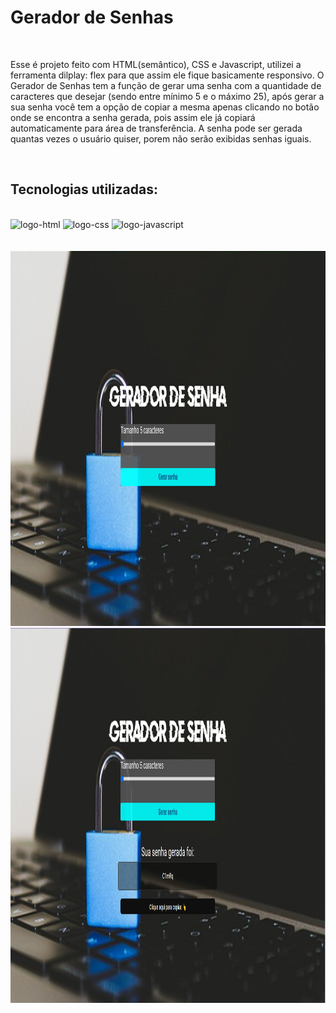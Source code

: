 <h1>Gerador de Senhas</h1>
<br>

<p>Esse é projeto feito com HTML(semântico), CSS e Javascript, utilizei a ferramenta dilplay: flex para que assim ele fique basicamente responsivo.
O Gerador de Senhas tem a função de gerar uma senha com a quantidade de caracteres que desejar (sendo entre mínimo 5 e o máximo 25), após gerar a sua senha você tem a opção de copiar a mesma apenas clicando no
botão onde se encontra a senha gerada, pois assim ele já copiará automaticamente para área de transferência. A senha pode ser gerada quantas vezes o usuário quiser, porem não serão exibidas senhas iguais.</p>
<br>
<h2>Tecnologias utilizadas:</h2>
<br>
   <img src="https://img.shields.io/badge/HTML-239120?style=for-the-badge&logo=html5&logoColor=white" alt="logo-html">
   
   <img src="https://img.shields.io/badge/CSS-239120?&style=for-the-badge&logo=css3&logoColor=white" alt="logo-css">
   
   <img src="https://img.shields.io/badge/JavaScript-F7DF1E?style=for-the-badge&logo=javascript&logoColor=black" alt="logo-javascript">
<br>
<br>
<br>

<div align="center">
   <img src="https://github.com/MayDamato/Gerador-de-senha/blob/main/assets/Gerador%20de%20senhas%20pt1.png" alt="tela-inicial-gerador" width="800" height="600">
</div> 

<div align="center">
   <img src="https://github.com/MayDamato/Gerador-de-senha/blob/main/assets/Gerador%20de%20senhas%20pt2.png" alt="tela-de-senha-gerada" width="800" height="600">
</div> 
